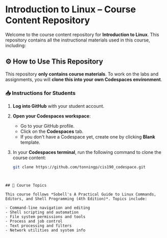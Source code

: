 # Introduction to Linux – Course Content Repository

Welcome to the course content repository for **Introduction to Linux**. This repository contains all the instructional materials used in this course, including:

## ⚙️ How to Use This Repository

This repository **only contains course materials**. To work on the labs and assignments, you will 
**clone this into your own Codespaces environment**.

### 📥 Instructions for Students

1. **Log into GitHub** with your student account.

2. **Open your Codespaces workspace**:
    - Go to your GitHub profile.
    - Click on the **Codespaces** tab.
    - If you don't have a Codespace yet, create one by clicking **Blank** template.

3. In your **Codespaces terminal**, run the following command to clone the course content:

   ```bash
   git clone https://github.com/tonningp/cis190_codespace.git
````


## 📘 Course Topics

This course follows *Sobell's A Practical Guide to Linux Commands, Editors, and Shell Programming (4th Edition)*. Topics include:

- Command-line navigation and editing
- Shell scripting and automation
- File system permissions and tools
- Process and job control
- Text processing and filters
- Network utilities and system info

